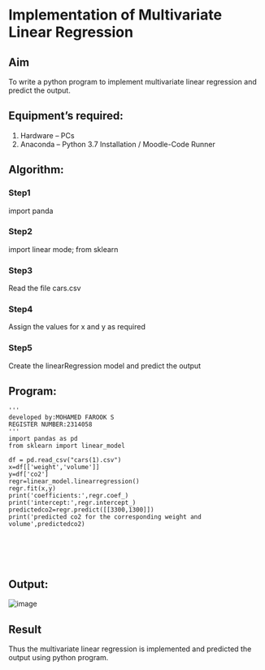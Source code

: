 # Implementation of Multivariate Linear Regression
## Aim
To write a python program to implement multivariate linear regression and predict the output.
## Equipment’s required:
1.	Hardware – PCs
2.	Anaconda – Python 3.7 Installation / Moodle-Code Runner
## Algorithm:
### Step1
import panda<br>
### Step2
import linear mode; from sklearn<br>

### Step3
Read the file cars.csv<br>

### Step4
Assign the values for x and y as required<br>

### Step5
Create the linearRegression model and predict the output<br>

## Program:
```
'''
developed by:MOHAMED FAROOK S
REGISTER NUMBER:2314058
'''
import pandas as pd 
from sklearn import linear_model

df = pd.read_csv("cars(1).csv")
x=df[['weight','volume']]
y=df['co2']
regr=linear_model.linearregression()
regr.fit(x,y)
print('coefficients:',regr.coef_)
print('intercept:',regr.intercept_)
predictedco2=regr.predict([[3300,1300]])
print('predicted co2 for the corresponding weight and volume',predictedco2)






```
## Output:
![image](https://github.com/MOHAMEDFAROOK2005/Multivariate-Linear-Regression/assets/150319482/3465038b-5a2c-4455-8fa4-72844e1ef9af)



## Result
Thus the multivariate linear regression is implemented and predicted the output using python program.
